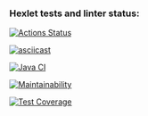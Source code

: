### Hexlet tests and linter status:
[![Actions Status](https://github.com/jhg913915/java-project-71/actions/workflows/hexlet-check.yml/badge.svg)](https://github.com/jhg913915/java-project-71/actions)

[![asciicast](https://asciinema.org/a/UNeDPWmjsQAmrHEDt0aPVlLpo.svg)](https://asciinema.org/a/UNeDPWmjsQAmrHEDt0aPVlLpo)

[![Java CI](https://github.com/jhg913915/java-project-71/actions/workflows/main.yml/badge.svg)](https://github.com/jhg913915/java-project-71/actions/workflows/main.yml)

[![Maintainability](https://api.codeclimate.com/v1/badges/8c04d1bde2eba30a53fa/maintainability)](https://codeclimate.com/github/jhg913915/java-project-71/maintainability)

[![Test Coverage](https://api.codeclimate.com/v1/badges/8c04d1bde2eba30a53fa/test_coverage)](https://codeclimate.com/github/jhg913915/java-project-71/test_coverage)
